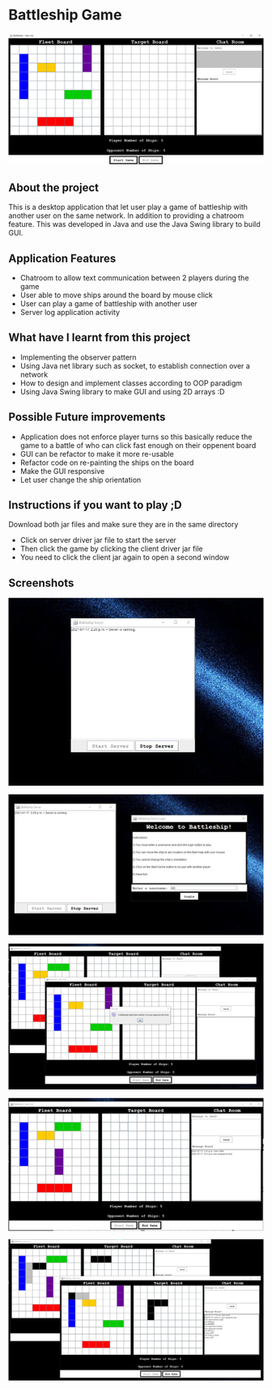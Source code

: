 # Battleship Game
<p align="center">
<img src="./BattleshipScreen.jpg">
</p>

## About the project
This is a desktop application that let user play a game of battleship with another user on the same network.  In addition to providing a chatroom feature.
This was developed in Java and use the Java Swing library to build GUI.

## Application Features
- Chatroom to allow text communication between 2 players during the game
- User able to move ships around the board by mouse click
- User can play a game of battleship with another user
- Server log application activity

## What have I learnt from this project
- Implementing the observer pattern
- Using Java net library such as socket, to establish connection over a network
- How to design and implement classes according to OOP paradigm
- Using Java Swing library to make GUI and using 2D arrays :D

## Possible Future improvements
- Application does not enforce player turns so this basically reduce the game to a battle of who can click fast enough on their oppenent board
- GUI can be refactor to make it more re-usable
- Refactor code on re-painting the ships on the board
- Make the GUI responsive
- Let user change the ship orientation

## Instructions if you want to play ;D
Download both jar files and make sure they are in the same directory
- Click on server driver jar file to start the server
- Then click the game by clicking the client driver jar file
- You need to click the client jar again to open a second window

## Screenshots
<p align="center">
<img src="./BattleshipScreen1.jpg">
</p>
<p align="center">
<img src="./BattleshipScreen2.jpg">
</p>
<p align="center">
<img src="./BattleshipScreen3.jpg">
</p>
<p align="center">
<img src="./BattleshipScreen4.jpg">
</p>
<p align="center">
<img src="./BattleshipScreen5.jpg">
</p>
